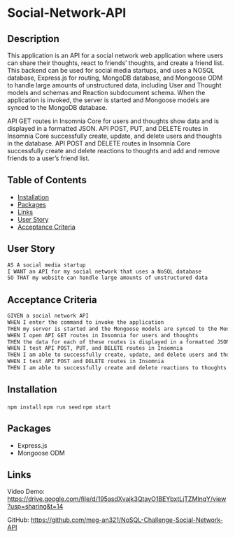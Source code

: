 # Social-Network-API


## Description 
This application is an API for a social network web application where users can share their thoughts, react to friends’ thoughts, and create a friend list.
​This backend can be used for social media startups, and uses a NOSQL database, Express.js for routing, MongoDB database, and Mongoose ODM 
to handle large amounts of unstructured data, including User and Thought models and schemas and 
Reaction subdocument schema. When the application is invoked, the server is started and 
Mongoose models are synced to the MongoDB database.

API GET routes in Insomnia Core for users and thoughts show data and is displayed in a 
formatted JSON. API POST, PUT, and DELETE routes in Insomnia Core successfully create, update, and delete users and thoughts in the database. 
API POST and DELETE routes in Insomnia Core successfully 
create and delete reactions to thoughts and add and remove friends to a user’s friend list.​

## Table of Contents
- [Installation](#installation)
- [Packages](#packages)
- [Links](#links)
- [User Story](#userstory)
- [Acceptance Criteria](#acceptancecriteria)

## User Story

```md
AS A social media startup
I WANT an API for my social network that uses a NoSQL database
SO THAT my website can handle large amounts of unstructured data
```

## Acceptance Criteria

```md
GIVEN a social network API
WHEN I enter the command to invoke the application
THEN my server is started and the Mongoose models are synced to the MongoDB database
WHEN I open API GET routes in Insomnia for users and thoughts
THEN the data for each of these routes is displayed in a formatted JSON
WHEN I test API POST, PUT, and DELETE routes in Insomnia
THEN I am able to successfully create, update, and delete users and thoughts in my database
WHEN I test API POST and DELETE routes in Insomnia
THEN I am able to successfully create and delete reactions to thoughts and add and remove friends to a user’s friend list
```

## Installation 
`npm install`
`npm run seed`
`npm start`

## Packages
- Express.js
- Mongoose ODM

## Links
Video Demo: https://drive.google.com/file/d/195asdXvajk3QtayO1BEYbxtLjTZMlnqY/view?usp=sharing&t=14

GitHub: https://github.com/meg-an321/NoSQL-Challenge-Social-Network-API

